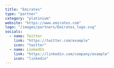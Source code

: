 ```yaml
---
title: "Emirates"
type: "partner"
category: "platinium"
website: "https://www.emirates.com"
logo: "/images/partners/Emirates_logo.svg"
socials:
  - name: Twitter
    link: "https://twitter.com/example"
    icon: "twitter"
  - name: LinkedIn
    link: "https://linkedin.com/company/example"
    icon: "linkedin"
---
```


